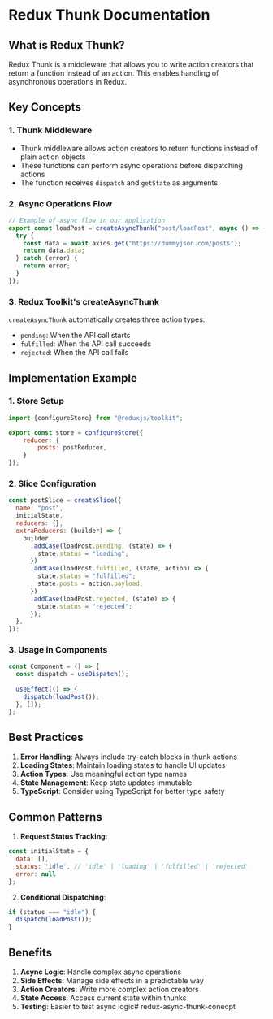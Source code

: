 # Redux Thunk Documentation

## What is Redux Thunk?

Redux Thunk is a middleware that allows you to write action creators that return a function instead of an action. This enables handling of asynchronous operations in Redux.

## Key Concepts

### 1. Thunk Middleware
- Thunk middleware allows action creators to return functions instead of plain action objects
- These functions can perform async operations before dispatching actions
- The function receives `dispatch` and `getState` as arguments

### 2. Async Operations Flow
```javascript
// Example of async flow in our application
export const loadPost = createAsyncThunk("post/loadPost", async () => {
  try {
    const data = await axios.get("https://dummyjson.com/posts");
    return data.data;
  } catch (error) {
    return error;
  }
});
```

### 3. Redux Toolkit's createAsyncThunk
`createAsyncThunk` automatically creates three action types:
- `pending`: When the API call starts
- `fulfilled`: When the API call succeeds
- `rejected`: When the API call fails

## Implementation Example

### 1. Store Setup
```javascript
import {configureStore} from "@reduxjs/toolkit";

export const store = configureStore({
    reducer: {
        posts: postReducer,
    }
});
```

### 2. Slice Configuration
```javascript
const postSlice = createSlice({
  name: "post",
  initialState,
  reducers: {},
  extraReducers: (builder) => {
    builder
      .addCase(loadPost.pending, (state) => {
        state.status = "loading";
      })
      .addCase(loadPost.fulfilled, (state, action) => {
        state.status = "fulfilled";
        state.posts = action.payload;
      })
      .addCase(loadPost.rejected, (state) => {
        state.status = "rejected";
      });
  },
});
```

### 3. Usage in Components
```javascript
const Component = () => {
  const dispatch = useDispatch();
  
  useEffect(() => {
    dispatch(loadPost());
  }, []);
};
```

## Best Practices

1. **Error Handling**: Always include try-catch blocks in thunk actions
2. **Loading States**: Maintain loading states to handle UI updates
3. **Action Types**: Use meaningful action type names
4. **State Management**: Keep state updates immutable
5. **TypeScript**: Consider using TypeScript for better type safety

## Common Patterns

1. **Request Status Tracking**:
```javascript
const initialState = {
  data: [],
  status: 'idle', // 'idle' | 'loading' | 'fulfilled' | 'rejected'
  error: null
};
```

2. **Conditional Dispatching**:
```javascript
if (status === "idle") {
  dispatch(loadPost());
}
```

## Benefits

1. **Async Logic**: Handle complex async operations
2. **Side Effects**: Manage side effects in a predictable way
3. **Action Creators**: Write more complex action creators
4. **State Access**: Access current state within thunks
5. **Testing**: Easier to test async logic#   r e d u x - a s y n c - t h u n k - c o n e c p t  
 